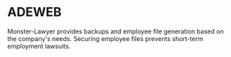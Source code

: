 # ADEWEB
Monster-Lawyer provides backups and employee file generation based on the company's needs. Securing employee files prevents short-term employment lawsuits.
